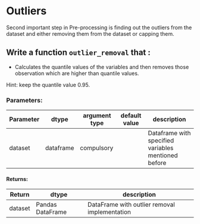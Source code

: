 # Outliers

Second important step in Pre-processing is finding out the outliers from the dataset and either removing them from the dataset or capping them.

## Write a function `outlier_removal` that :
- Calculates the quantile values of the variables and then removes those observation which are higher than quantile values.

Hint: keep the quantile value 0.95.  

### Parameters:

| Parameter | dtype | argument type | default value | description |
| --- | --- | --- | --- | --- | 
| dataset| dataframe | compulsory |  | Dataframe with specified variables mentioned before|


#### Returns:

| Return | dtype | description |
| --- | --- | --- | 
| dataset | Pandas DataFrame | DataFrame with outlier removal implementation |

